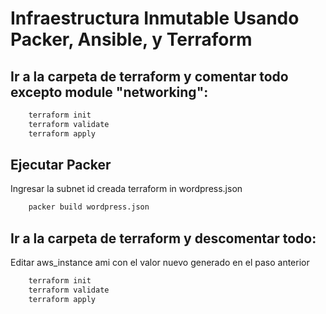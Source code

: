 # Infraestructura Inmutable Usando Packer, Ansible, y Terraform

## Ir a la carpeta de terraform y comentar todo excepto module "networking":
    
```bash
    terraform init    
    terraform validate    
    terraform apply
```

## Ejecutar Packer

Ingresar la subnet id creada terraform in wordpress.json

```bash
    packer build wordpress.json
```

## Ir a la carpeta de terraform y descomentar todo:

Editar aws_instance ami con el valor nuevo generado en el paso anterior
    
```bash
    terraform init    
    terraform validate    
    terraform apply
```